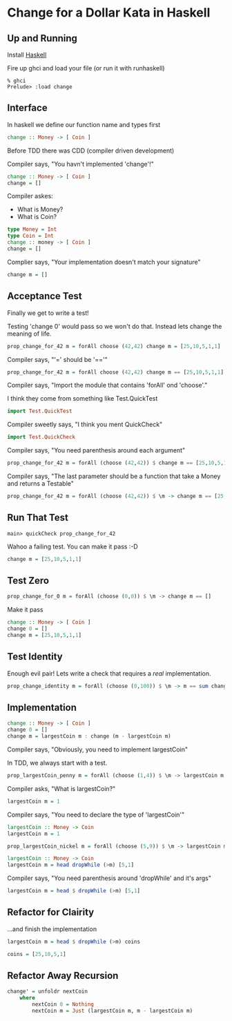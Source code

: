 Change for a Dollar Kata in Haskell
===================================

Up and Running
-------
Install [Haskell](http://www.haskell.org/platform/)

Fire up ghci and load your file (or run it with runhaskell)

```shell
% ghci
Prelude> :load change
```

Interface
---------

In haskell we define our function name and types first

```haskell
change :: Money -> [ Coin ]
```

Before TDD there was CDD (compiler driven development)

Compiler says, "You havn't implemented 'change'!"

```haskell
change :: Money -> [ Coin ]
change = []
```
Compiler askes:
  - What is Money?
  - What is Coin?

```haskell
type Money = Int
type Coin = Int
change :: money -> [ Coin ]
change = []
```

Complier says, "Your implementation doesn't match your signature"

```haskell
change m = []
```

Acceptance Test
---------------

Finally we get to write a test!

Testing 'change 0' would pass so we won't do that. Instead lets change the meaning of life.

```haskell
prop_change_for_42 m = forAll choose (42,42) change m = [25,10,5,1,1]
```

Compiler says, "'=' should be '=='"

```haskell
prop_change_for_42 m = forAll choose (42,42) change m == [25,10,5,1,1]
```

Compiler says, "Import the module that contains 'forAll' ond 'choose'."

I think they come from something like Test.QuickTest

```haskell
import Test.QuickTest
```

Compiler sweetly says, "I think you ment QuickCheck"

```haskell
import Test.QuickCheck
```

Compiler says, "You need parenthesis around each argument"

```haskell
prop_change_for_42 m = forAll (choose (42,42)) $ change m == [25,10,5,1,1]
```

Compiler says, "The last parameter should be a function that take a Money and returns a Testable"

```haskell
prop_change_for_42 m = forAll (choose (42,42)) $ \m -> change m == [25,10,5,1,1]
```

Run That Test
-------------

```shell
main> quickCheck prop_change_for_42
```

Wahoo a failing test. You can make it pass :-D

```haskell
change m = [25,10,5,1,1]
```

Test Zero
---------

```haskell
prop_change_for_0 m = forAll (choose (0,0)) $ \m -> change m == []
```

Make it pass

```haskell
change :: Money -> [ Coin ]
change 0 = []
change m = [25,10,5,1,1]
```

Test Identity
-------------

Enough evil pair! Lets write a check that requires a _real_ implementation.

```haskell
prop_change_identity m = forAll (choose (0,100)) $ \m -> m == sum change m
```

Implementation
--------------

```haskell
change :: Money -> [ Coin ]
change 0 = []
change m = largestCoin m : change (m - largestCoin m)
```
Compiler says, "Obviously, you need to implement largestCoin"

In TDD, we always start with a test.

```haskell
prop_largestCoin_penny m = forAll (choose (1,4)) $ \m -> largestCoin m == 1
```
Compiler asks, "What is largestCoin?"

```haskell
largestCoin m = 1
```
Compiler says, "You need to declare the type of 'largestCoin'"

```haskell
largestCoin :: Money -> Coin
largestCoin m = 1
```

```haskell
prop_largestCoin_nickel m = forAll (choose (5,9)) $ \m -> largestCoin m == 5
```

```haskell
largestCoin :: Money -> Coin
largestCoin m = head dropWhile (>m) [5,1]
```

Compiler says, "You need parenthesis around 'dropWhile' and it's args"

```haskell
largestCoin m = head $ dropWhile (>m) [5,1]
```

Refactor for Clairity
--------------------

...and finish the implementation

```haskell
largestCoin m = head $ dropWhile (>m) coins

coins = [25,10,5,1]
```

Refactor Away Recursion
-----------------------

```haskell
change' = unfoldr nextCoin
    where
        nextCoin 0 = Nothing
        nextCoin m = Just (largestCoin m, m - largestCoin m)
```

